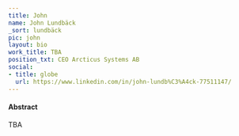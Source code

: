 ```yaml
---
title: John
name: John Lundbäck
_sort: lundbäck
pic: john
layout: bio
work_title: TBA
position_txt: CEO Arcticus Systems AB
social:
- title: globe
  url: https://www.linkedin.com/in/john-lundb%C3%A4ck-77511147/
---
```


#### Abstract
TBA
